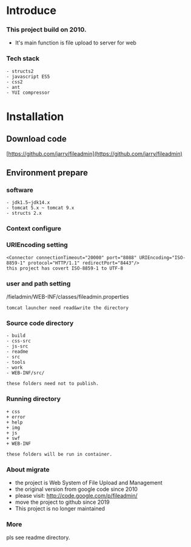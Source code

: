 # Introduce

### This project build on 2010.
- It's main function is file upload to server for web

### Tech stack
    - structs2
    - javascript ES5
    - css2
    - ant
    - YUI compressor


# Installation


## Download code

[https://github.com/jarry/fileadmin](https://github.com/jarry/fileadmin)

## Environment prepare

### software
    - jdk1.5~jdk14.x
    - tomcat 5.x ~ tomcat 9.x
    - structs 2.x

### Context configure
<Context docBase="<path>/fileadmin" path="/fileadmin" reloadable="true" source="<path>/fileadmin"/>


### URIEncoding setting
    <Connector connectionTimeout="20000" port="8088" URIEncoding="ISO-8859-1" protocol="HTTP/1.1" redirectPort="8443"/>
    this project has covert ISO-8859-1 to UTF-8
    
### user and path setting
   /fieladmin/WEB-INF/classes/fileadmin.properties
   
    tomcat launcher need read&write the directory

### Source code directory
	- build
	- css-src
	- js-src
	- readme
	- src
	- tools
	- work
	- WEB-INF/src/

	these folders need not to publish.

### Running directory
	+ css
	+ error
	+ help
	+ img
	+ js
	+ swf
	+ WEB-INF

	these folders will be run in container.


### About migrate

- the project is Web System of  File Upload and Management
- the original version from google code since 2010
- please visit: http://code.google.com/p/fileadmin/
- move the project to github  since 2019
- This project is no longer maintained


### More
pls see readme directory.

